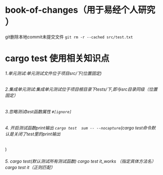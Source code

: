 # book-of-changes（用于易经个人研究 ）


git删除本地commit未提交文件 
`git rm -r --cached src/test.txt`
# cargo test 使用相关知识点
###### 1.单元测试:单元测试文件位于项目src/下(位置固定)
###### 2.集成单元测试:集成单元测试位于项目根目录下tests/下,即与src目录同级（位置固定）
###### 3.忽略测试test函数属性 `#[ignore]` 
###### 4. 开启测试函数print输出  `cargo test  sum -- --nocapture`(cargo test命令默认是关闭了test里的print输出
)
###### 5. cargo test(默认测试所有测试函数) cargo test it_works （指定具体方法名） cargo test it（正则匹配）



